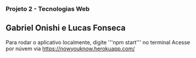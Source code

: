 ### Projeto 2 - Tecnologias Web

## Gabriel Onishi e Lucas Fonseca

Para rodar o aplicativo localmente, digite '''npm start''' no terminal
Acesse por núvem via https://nowyouknow.herokuapp.com/